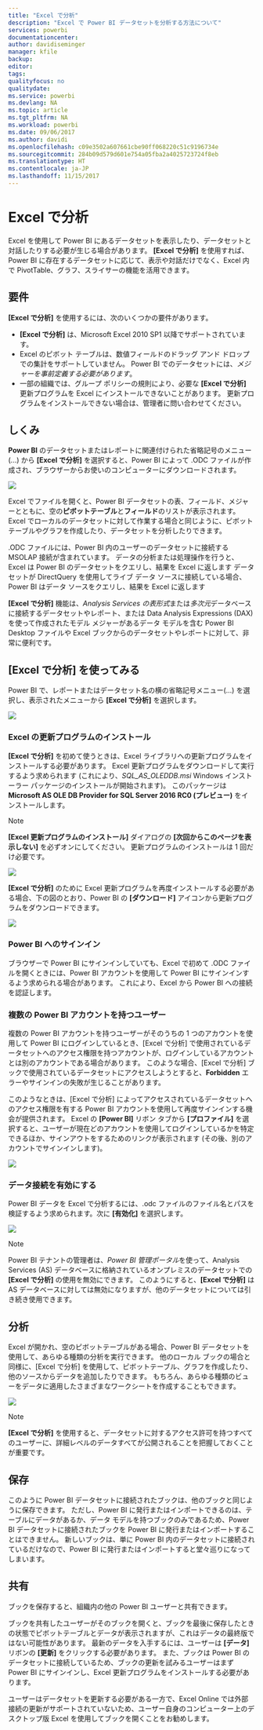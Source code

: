 ```yaml
---
title: "Excel で分析"
description: "Excel で Power BI データセットを分析する方法について"
services: powerbi
documentationcenter: 
author: davidiseminger
manager: kfile
backup: 
editor: 
tags: 
qualityfocus: no
qualitydate: 
ms.service: powerbi
ms.devlang: NA
ms.topic: article
ms.tgt_pltfrm: NA
ms.workload: powerbi
ms.date: 09/06/2017
ms.author: davidi
ms.openlocfilehash: c09e3502a607661cbe90ff068220c51c9196734e
ms.sourcegitcommit: 284b09d579d601e754a05fba2a4025723724f8eb
ms.translationtype: HT
ms.contentlocale: ja-JP
ms.lasthandoff: 11/15/2017
---
```

# <a name="analyze-in-excel"></a>Excel で分析
Excel を使用して Power BI にあるデータセットを表示したり、データセットと対話したりする必要が生じる場合があります。 **[Excel で分析]** を使用すれば、Power BI に存在するデータセットに応じて、表示や対話だけでなく、Excel 内で PivotTable、グラフ、スライサーの機能を活用できます。

## <a name="requirements"></a>要件
**[Excel で分析]** を使用するには、次のいくつかの要件があります。

* **[Excel で分析]** は、Microsoft Excel 2010 SP1 以降でサポートされています。
* Excel のピボット テーブルは、数値フィールドのドラッグ アンド ドロップでの集計をサポートしていません。 Power BI でのデータセットには、*メジャーを事前定義する必要があります*。
* 一部の組織では、グループ ポリシーの規則により、必要な **[Excel で分析]** 更新プログラムを Excel にインストールできないことがあります。 更新プログラムをインストールできない場合は、管理者に問い合わせてください。

## <a name="how-does-it-work"></a>しくみ
**Power BI** のデータセットまたはレポートに関連付けられた省略記号のメニュー (...) から **[Excel で分析]** を選択すると、Power BI によって .ODC ファイルが作成され、ブラウザーからお使いのコンピューターにダウンロードされます。

![](media/service-analyze-in-excel/power-bi-analyze-in-excel.png)

Excel でファイルを開くと、Power BI データセットの表、フィールド、メジャーとともに、空の**ピボットテーブル**と**フィールド**のリストが表示されます。 Excel でローカルのデータセットに対して作業する場合と同じように、ピボットテーブルやグラフを作成したり、データセットを分析したりできます。

.ODC ファイルには、Power BI 内のユーザーのデータセットに接続する MSOLAP 接続が含まれています。 データの分析または処理操作を行うと、Excel は Power BI のデータセットをクエリし、結果を Excel に返します データセットが DirectQuery を使用してライブ データ ソースに接続している場合、Power BI はデータ ソースをクエリし、結果を Excel に返します

**[Excel で分析]** 機能は、*Analysis Services の表形式*または*多次元*データベースに接続するデータセットやレポート、または Data Analysis Expressions (DAX) を使って作成されたモデル メジャーがあるデータ モデルを含む Power BI Desktop ファイルや Excel ブックからのデータセットやレポートに対して、非常に便利です。

## <a name="get-started-with-analyze-in-excel"></a>[Excel で分析] を使ってみる
Power BI で、レポートまたはデータセット名の横の省略記号メニュー(...) を選択し、表示されたメニューから **[Excel で分析]** を選択します。

![](media/service-analyze-in-excel/power-bi-analyze-menu.png)

### <a name="install-excel-updates"></a>Excel の更新プログラムのインストール
**[Excel で分析]** を初めて使うときは、Excel ライブラリへの更新プログラムをインストールする必要があります。 Excel 更新プログラムをダウンロードして実行するよう求められます (これにより、*SQL_AS_OLEDDB.msi* Windows インストーラー パッケージのインストールが開始されます)。 このパッケージは **Microsoft AS OLE DB Provider for SQL Server 2016 RC0 (プレビュー)** をインストールします。

> [!NOTE]
> **[Excel 更新プログラムのインストール]** ダイアログの **[次回からこのページを表示しない]** を必ずオンにしてください。 更新プログラムのインストールは 1 回だけ必要です。
> 
> 

![](media/service-analyze-in-excel/pbi_anlz_excel_dontshow.png)

**[Excel で分析]** のために Excel 更新プログラムを再度インストールする必要がある場合、下の図のとおり、Power BI の **[ダウンロード]** アイコンから更新プログラムをダウンロードできます。

![](media/service-analyze-in-excel/pbi_anlz_excel_download_again.png)

### <a name="sign-in-to-power-bi"></a>Power BI へのサインイン
ブラウザーで Power BI にサインインしていても、Excel で初めて .ODC ファイルを開くときには、Power BI アカウントを使用して Power BI にサインインするよう求められる場合があります。 これにより、Excel から Power BI への接続を認証します。

### <a name="users-with-multiple-power-bi-accounts"></a>複数の Power BI アカウントを持つユーザー
複数の Power BI アカウントを持つユーザーがそのうちの 1 つのアカウントを使用して Power BI にログインしているとき、[Excel で分析] で使用されているデータセットへのアクセス権限を持つアカウントが、ログインしているアカウントとは別のアカウントである場合があります。 このような場合、[Excel で分析] ブックで使用されているデータセットにアクセスしようとすると、**Forbidden** エラーやサインインの失敗が生じることがあります。

このようなときは、[Excel で分析] によってアクセスされているデータセットへのアクセス権限を有する Power BI アカウントを使用して再度サインインする機会が提供されます。 Excel の **[Power BI]** リボン タブから **[プロファイル]** を選択すると、ユーザーが現在どのアカウントを使用してログインしているかを特定できるほか、サインアウトをするためのリンクが表示されます (その後、別のアカウントでサインインします)。

![](media/service-analyze-in-excel/pbi_anlz_excel_profile.png)

### <a name="enable-data-connections"></a>データ接続を有効にする
Power BI データを Excel で分析するには、.odc ファイルのファイル名とパスを検証するよう求められます。次に **[有効化]** を選択します。

![](media/service-analyze-in-excel/pbi_anlz_excel_enable.png)

> [!NOTE]
> Power BI テナントの管理者は、*Power BI 管理ポータル*を使って、Analysis Services (AS) データベースに格納されているオンプレミスのデータセットでの **[Excel で分析]** の使用を無効にできます。 このようにすると、**[Excel で分析]** は AS データベースに対しては無効になりますが、他のデータセットについては引き続き使用できます。
> 
> 

## <a name="analyze-away"></a>分析
Excel が開かれ、空のピボットテーブルがある場合、Power BI データセットを使用して、あらゆる種類の分析を実行できます。 他のローカル ブックの場合と同様に、[Excel で分析] を使用して、ピボットテーブル、グラフを作成したり、他のソースからデータを追加したりできます。 もちろん、あらゆる種類のビューをデータに適用したさまざまなワークシートを作成することもできます。

![](media/service-analyze-in-excel/pbi_anlz_excel_chart.png)

> [!NOTE]
> **[Excel で分析]** を使用すると、データセットに対するアクセス許可を持つすべてのユーザーに、詳細レベルのデータすべてが公開されることを把握しておくことが重要です。
> 
> 

## <a name="save"></a>保存
このように Power BI データセットに接続されたブックは、他のブックと同じように保存できます。 ただし、Power BI に発行またはインポートできるのは、テーブルにデータがあるか、データ モデルを持つブックのみであるため、Power BI データセットに接続されたブックを Power BI に発行またはインポートすることはできません。 新しいブックは、単に Power BI 内のデータセットに接続されているだけなので、Power BI に発行またはインポートすると堂々巡りになってしまいます。

## <a name="share"></a>共有
ブックを保存すると、組織内の他の Power BI ユーザーと共有できます。

ブックを共有したユーザーがそのブックを開くと、ブックを最後に保存したときの状態でピボットテーブルとデータが表示されますが、これはデータの最終版ではない可能性があります。 最新のデータを入手するには、ユーザーは **[データ]** リボンの **[更新]** をクリックする必要があります。 また、ブックは Power BI のデータセットに接続しているため、ブックの更新を試みるユーザーはまず Power BI にサインインし、Excel 更新プログラムをインストールする必要があります。

ユーザーはデータセットを更新する必要がある一方で、Excel Online では外部接続の更新がサポートされていないため、ユーザー自身のコンピューター上のデスクトップ版 Excel を使用してブックを開くことをお勧めします。

